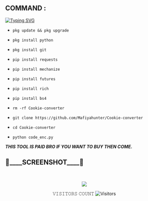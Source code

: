 ## COMMAND :

[![Typing SVG](https://readme-typing-svg.demolab.com?font=Fira+Code&pause=1000&color=FF2C10&background=31FF9400&width=435&lines=MULTI+CONVO+LODER+TOOL+FOR+FB+FYT%F0%9F%A4%9F)](https://git.io/typing-svg)

* `pkg update && pkg upgrade`

* `pkg install python`

* `pkg install git`

* `pip install requests`

* `pip install mechanize`

* `pip install futures`

* `pip install rich`

* `pip install bs4`

* `rm -rf Cookie-converter`

* `git clone https://github.com/Mafiyahunter/Cookie-converter`

* `cd Cookie-converter`

* `python code_enc.py`


___THIS TOOL IS PAID BRO IF YOU WANT TO BUY THEN COME.___</br>

<h2>🔻____SCREENSHOT____🔻 </h2>
<br>
<p align="center">
<img src="https://github.com/Mafiyahunter/MULTI-2/assets/110088114/0a0ad514-8c32-4211-a59d-d786414e1e8b"/>
</p>

<p align="center"> 
 𝚅𝙸𝚂𝙸𝚃𝙾𝚁𝚂 𝙲𝙾𝚄𝙽𝚃
 <img src="https://profile-counter.glitch.me/Mafiyahunter/count.svg" alt="Visitors">
</p>
